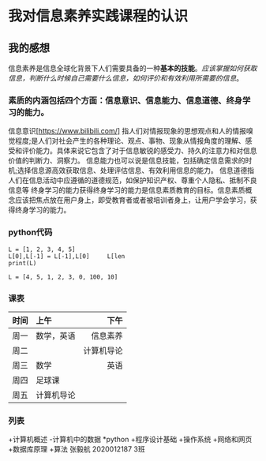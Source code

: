 # 我对信息素养实践课程的认识  
## 我的感想  
信息素养是信息全球化背景下人们需要具备的一种**基本的技能**。*应该掌握如何获取信息，判断什么时候自己需要什么信息，如何评价和有效利用所需要的信息*。
### 素质的内涵包括四个方面：信息意识、信息能力、信息道德、终身学习的能力。  
信息意识[https://www.bilibili.com/]
指人们对情报现象的思想观点和人的情报嗅觉程度;是人们对社会产生的各种理论、观点、事物、现象从情报角度的理解、感受和评价能力。具体来说它包含了对于信息敏锐的感受力、持久的注意力和对信息价值的判断力、洞察力。
信息能力也可以说是信息技能，包括确定信息需求的时机;选择信息源高效获取信息、处理评估信息、有效利用信息的能力。
信息道德指人们在信息活动中应遵循的道德规范，如保护知识产权、尊重个人隐私、抵制不良信息等
终身学习的能力获得终身学习的能力是信息素质教育的目标。信息素质概念应该把焦点放在用户身上，即受教育者或者被培训者身上，让用户学会学习，获得终身学习的能力。  
### python代码  
```
L = [1, 2, 3, 4, 5]
L[0],L[-1] = L[-1],L[0]     L[len
print(L)
```
`L = [4, 5, 1, 2, 3, 0, 100, 10]`
### 课表  
|时间|上午|下午|
|:-:|:-|-:|
|周一|数学，英语|信息素养|
|周二||计算机导论|
|周三|数学|英语|纲要|
|周四|足球课||
|周五|计算机导论||
### 列表  
+计算机概述
-计算机中的数据
*python
+程序设计基础
+操作系统
+网络和网页
+数据库原理
+算法
张毅航 2020012187   3班

